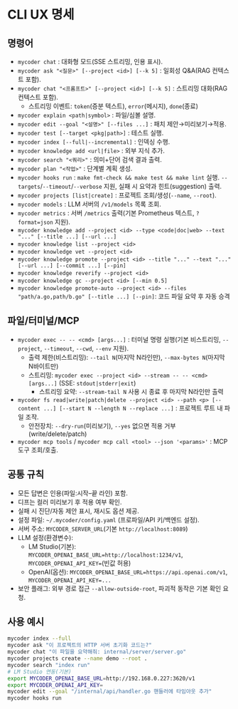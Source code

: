 # CLI UX 명세

## 명령어
- `mycoder chat` : 대화형 모드(SSE 스트리밍, 인용 표시).
- `mycoder ask "<질문>" [--project <id>] [--k 5]` : 일회성 Q&A(RAG 컨텍스트 포함).
- `mycoder chat "<프롬프트>" [--project <id>] [--k 5]` : 스트리밍 대화(RAG 컨텍스트 포함).
  - 스트리밍 이벤트: `token`(증분 텍스트), `error`(메시지), `done`(종료)
- `mycoder explain <path|symbol>` : 파일/심볼 설명.
- `mycoder edit --goal "<설명>" [--files ...]` : 패치 제안→미리보기→적용.
- `mycoder test [--target <pkg|path>]` : 테스트 실행.
- `mycoder index [--full|--incremental]` : 인덱싱 수행.
- `mycoder knowledge add <url|file>` : 외부 지식 추가.
- `mycoder search "<쿼리>"` : 의미+단어 검색 결과 출력.
- `mycoder plan "<작업>"` : 단계별 계획 생성.
- `mycoder hooks run` : `make fmt-check && make test && make lint` 실행. `--targets`/`--timeout`/`--verbose` 지원, 실패 시 요약과 힌트(suggestion) 출력.
- `mycoder projects [list|create]` : 프로젝트 조회/생성(`--name`, `--root`).
- `mycoder models` : LLM 서버의 `/v1/models` 목록 조회.
- `mycoder metrics` : 서버 `/metrics` 출력(기본 Prometheus 텍스트, `?format=json` 지원).
- `mycoder knowledge add --project <id> --type <code|doc|web> --text "..." [--title ...] [--url ...]`
- `mycoder knowledge list --project <id>`
- `mycoder knowledge vet --project <id>`
- `mycoder knowledge promote --project <id> --title "..." --text "..." [--url ...] [--commit ...] [--pin]`
- `mycoder knowledge reverify --project <id>`
- `mycoder knowledge gc --project <id> [--min 0.5]`
- `mycoder knowledge promote-auto --project <id> --files "path/a.go,path/b.go" [--title ...] [--pin]`: 코드 파일 요약 후 자동 승격

## 파일/터미널/MCP
- `mycoder exec -- -- <cmd> [args...]` : 터미널 명령 실행(기본 비스트리밍, `--project`, `--timeout`, `--cwd`, `--env` 지원).
  - 출력 제한(비스트리밍): `--tail N`(마지막 N라인만), `--max-bytes N`(마지막 N바이트만)
  - 스트리밍: `mycoder exec --project <id> --stream -- -- <cmd> [args...]` (SSE: `stdout|stderr|exit`)
    - 스트리밍 요약: `--stream-tail N` 사용 시 종료 후 마지막 N라인만 출력
- `mycoder fs read|write|patch|delete --project <id> --path <p> [--content ...] [--start N --length N --replace ...]` : 프로젝트 루트 내 파일 조작.
  - 안전장치: `--dry-run`(미리보기), `--yes` 없으면 적용 거부(write/delete/patch)
- `mycoder mcp tools` / `mycoder mcp call <tool> --json '<params>'` : MCP 도구 조회/호출.

## 공통 규칙
- 모든 답변은 인용(파일:시작–끝 라인) 포함.
- 디프는 컬러 미리보기 후 적용 여부 확인.
- 실패 시 진단/자동 제안 표시, 재시도 옵션 제공.
- 설정 파일: `~/.mycoder/config.yaml` (프로파일/API 키/백엔드 설정).
 - 서버 주소: `MYCODER_SERVER_URL`(기본 `http://localhost:8089`)
 - LLM 설정(환경변수):
   - LM Studio(기본): `MYCODER_OPENAI_BASE_URL=http://localhost:1234/v1`, `MYCODER_OPENAI_API_KEY=`(빈값 허용)
   - OpenAI(옵션): `MYCODER_OPENAI_BASE_URL=https://api.openai.com/v1`, `MYCODER_OPENAI_API_KEY=...`
 - 보안 플래그: 외부 경로 접근 `--allow-outside-root`, 파괴적 동작은 기본 확인 요청.

## 사용 예시
```bash
mycoder index --full
mycoder ask "이 프로젝트의 HTTP 서버 초기화 코드는?"
mycoder chat "이 파일을 요약해줘: internal/server/server.go"
mycoder projects create --name demo --root .
mycoder search "index run"
# LM Studio 연동(기본)
export MYCODER_OPENAI_BASE_URL=http://192.168.0.227:3620/v1
export MYCODER_OPENAI_API_KEY=
mycoder edit --goal "/internal/api/handler.go 핸들러에 타임아웃 추가"
mycoder hooks run
```
